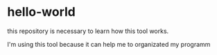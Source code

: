 # hello-world
this repository is necessary to learn how this tool works. 

I'm using this tool because it can help me to organizated my programm
